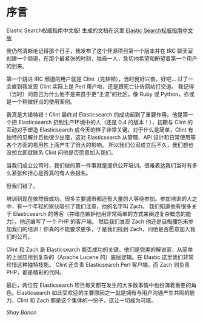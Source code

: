 # 序言
Elastic Search权威指南中文版! 生成的文档在这里:[Elastic Search权威指南中文版](https://wjw465150.github.io/GeodeUserGuide)


我仍然清晰地记得那个日子，我发布了这个开源项目第一个版本并在 IRC 聊天室创建一个频道，在那个最紧张的时刻，独自一人，急切地希望和盼望着第一个用户的到来。

第一个跳进 IRC 频道的用户就是 Clint（克林顿），当时我好兴奋。好吧… 过了一会直到我发现 Clint 实际上是 Perl 用户啦，还是跟死亡讣告网站打交道。 我记得（当时）问自己为什么他不是来自于更“主流”的社区，像 Ruby 或 Python，亦或是一个稍微好点的使用案例。

我真是大错特错！Clint 最终对 Elasticsearch 的成功起到了重要作用。他是第一个把 Elasticsearch 扔到生产环境中的人（还是 0.4 的版本！），初期与 Clint 的互动对于塑造 Elasticsearch 成今天的样子非常关键。对于什么是简单，Clint 有独特的见解并且他很少出错，这对 Elasticsearch 从管理、API 设计和日常使用等各个方面的易用性上面产生了很大的影响。 所以我们公司成立后不久，我们想也没想立即就联系 Clint 问他是否愿意加入我们。

当我们成立公司时，我们做的第一件事就是提供公开培训。很难表达我们当时有多么紧张和担心是否真的有人会报名。

但我们错了。

培训到现在依然很成功，很多主要城市都还有大量的人等待参加。参加培训的人之中，有一个年轻的家伙吸引了我们注意，他的名字叫 Zach。 我们知道他有很多关于 Elasticsearch 的博客（并暗自嫉妒他用非常简单的方式来阐述复杂概念的能力），他还编写了一个 PHP 的客户端。 然后我们发现 Zach 他还是自掏腰包来参加我们的培训！你真的不能要求更多，于是我们找到 Zach，问他是否愿意加入我们的公司。

Clint 和 Zach 是 Elasticsearch 能否成功的关键。他们是完美的解说家，从简单的上层应用到复杂的（Apache Lucene 的）底层逻辑。在 Elastic 这里我们非常珍惜这种独特技能。 Clint 还负责 Elasticsearch Perl 客户端，而 Zach 则负责 PHP，都是精彩的代码。

最后，两位在 Elasticsearch 项目每天都在发生的大多数事情中也扮演着重要的角色。Elasticsearch 如此受欢迎的主要原因之一就是拥有与用户沟通产生共鸣的能力，Clint 和 Zach 都是这个集体的一份子，这让一切成为可能。

*Shay Banon*



